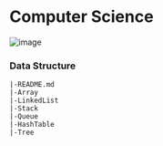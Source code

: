 # Computer Science
![image](https://github.com/Kainan-Liu/Computer-Science-Foundation/assets/146005327/d42f2965-7ea2-4b98-97af-fb222f680c57)

### Data Structure
```rua
|-README.md
|-Array
|-LinkedList
|-Stack
|-Queue
|-HashTable
|-Tree

